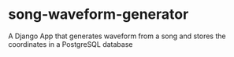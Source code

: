 # song-waveform-generator
A Django App that generates waveform from a song and stores the coordinates in a PostgreSQL database
